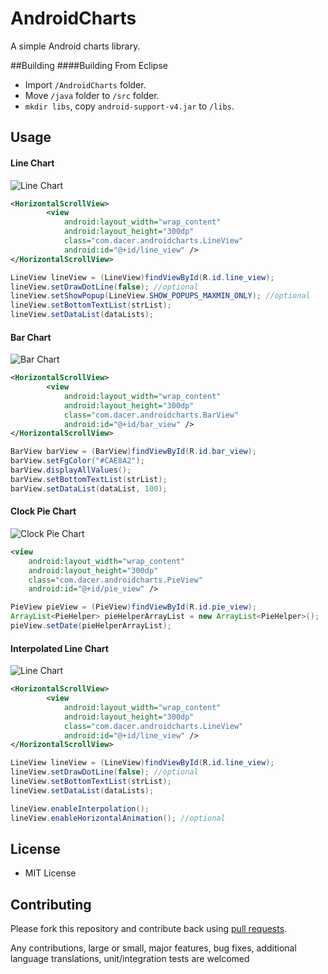 # AndroidCharts

A simple Android charts library.

##Building
####Building From Eclipse
* Import `/AndroidCharts` folder.
* Move `/java` folder to `/src` folder.
* `mkdir libs`, copy `android-support-v4.jar` to `/libs`.

## Usage
#### Line Chart

![Line Chart](https://raw.github.com/dacer/AndroidCharts/master/pic/line.png)

```xml
<HorizontalScrollView>
        <view
            android:layout_width="wrap_content"
            android:layout_height="300dp"
            class="com.dacer.androidcharts.LineView"
            android:id="@+id/line_view" />
</HorizontalScrollView>
```

```java
LineView lineView = (LineView)findViewById(R.id.line_view);
lineView.setDrawDotLine(false); //optional
lineView.setShowPopup(LineView.SHOW_POPUPS_MAXMIN_ONLY); //optional
lineView.setBottomTextList(strList);
lineView.setDataList(dataLists);
```

#### Bar Chart

![Bar Chart](https://raw.github.com/mateuszbuda/AndroidCharts/master/pic/bar.png)

```xml
<HorizontalScrollView>
        <view
            android:layout_width="wrap_content"
            android:layout_height="300dp"
            class="com.dacer.androidcharts.BarView"
            android:id="@+id/bar_view" />
</HorizontalScrollView>
```

```java
BarView barView = (BarView)findViewById(R.id.bar_view);
barView.setFgColor("#CAE8A2");
barView.displayAllValues();
barView.setBottomTextList(strList);
barView.setDataList(dataList, 100);
```

#### Clock Pie Chart

![Clock Pie Chart](https://raw.github.com/dacer/AndroidCharts/master/pic/pie.png)

```xml
<view
    android:layout_width="wrap_content"
    android:layout_height="300dp"
    class="com.dacer.androidcharts.PieView"
    android:id="@+id/pie_view" />
```

```java
PieView pieView = (PieView)findViewById(R.id.pie_view);
ArrayList<PieHelper> pieHelperArrayList = new ArrayList<PieHelper>();
pieView.setDate(pieHelperArrayList);
```

#### Interpolated Line Chart

![Line Chart](https://raw.github.com/mateuszbuda/AndroidCharts/master/pic/line_interpolated.png)

```xml
<HorizontalScrollView>
        <view
            android:layout_width="wrap_content"
            android:layout_height="300dp"
            class="com.dacer.androidcharts.LineView"
            android:id="@+id/line_view" />
</HorizontalScrollView>
```

```java
LineView lineView = (LineView)findViewById(R.id.line_view);
lineView.setDrawDotLine(false); //optional
lineView.setBottomTextList(strList);
lineView.setDataList(dataLists);

lineView.enableInterpolation();
lineView.enableHorizontalAnimation(); //optional
```

## License

* MIT License

## Contributing

Please fork this repository and contribute back using
[pull requests](https://github.com/github/android/pulls).

Any contributions, large or small, major features, bug fixes, additional
language translations, unit/integration tests are welcomed
